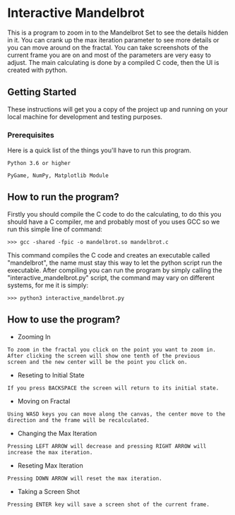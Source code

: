# Interactive Mandelbrot

This is a program to zoom in to the Mandelbrot Set to see the details hidden in it. You can crank up the max iteration parameter
to see more details or you can move around on the fractal. You can take screenshots of the current frame you are on and
most of the parameters are very easy to adjust. The main calculating is done by a compiled C code, then the UI is created
with python.

## Getting Started

These instructions will get you a copy of the project up and running on your local machine for development and testing purposes.

### Prerequisites

Here is a quick list of the things you'll have to run this program.

```
Python 3.6 or higher
```
```
PyGame, NumPy, Matplotlib Module
```

## How to run the program?
Firstly you should compile the C code to do the calculating, to do this you should have a C compiler,
me and probably most of you uses GCC so we run this simple line of command:
```
>>> gcc -shared -fpic -o mandelbrot.so mandelbrot.c
```
This command compiles the C code and creates an executable called "mandelbrot", the name must stay this way to
let the python script run the executable. After compiling you can run the program by simply calling the "interactive_mandelbrot.py"
script, the command may vary on different systems, for me it is simply:
```
>>> python3 interactive_mandelbrot.py
```

## How to use the program?

* Zooming In
```
To zoom in the fractal you click on the point you want to zoom in. After clicking the screen will show one tenth of the previous
screen and the new center will be the point you click on.
```

* Reseting to Initial State
```
If you press BACKSPACE the screen will return to its initial state.
```

* Moving on Fractal
```
Using WASD keys you can move along the canvas, the center move to the direction and the frame will be recalculated.
```

* Changing the Max Iteration
```
Pressing LEFT ARROW will decrease and pressing RIGHT ARROW will increase the max iteration.
```

* Reseting Max Iteration
```
Pressing DOWN ARROW will reset the max iteration.
```

* Taking a Screen Shot
```
Pressing ENTER key will save a screen shot of the current frame.
```
